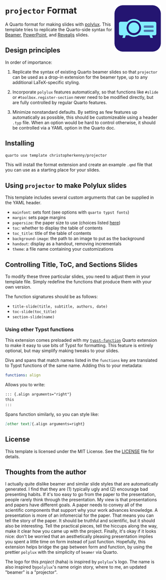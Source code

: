 
# `projector` Format <img src='projector.png' align="right" height="150" />

A Quarto format for making slides with [polylux](https://github.com/andreasKroepelin/polylux).
This template tries to replicate the Quarto-side syntax for [Beamer](https://quarto.org/docs/presentations/beamer.html), [PowerPoint](https://quarto.org/docs/presentations/powerpoint.html), and [Revealjs](https://quarto.org/docs/presentations/revealjs/) slides.

## Design principles

In order of importance:

1. Replicate the syntax of existing Quarto beamer slides so that `projector` can be used as a drop-in extension for the beamer type, up to any additional LaTeX-specific styling.

2. Incorporate `polylux` features automatically, so that functions like `#slide` or `#toolbox.register-section` never need to be modified directly, but are fully controlled by regular Quarto features.

3. Minimize nonstandard defaults. By setting as few features up automatically as possible, this should be customizeable using a header `.typ` file. When an option would be hard to control otherwise, it should be controlled via a YAML option in the Quarto doc.

## Installing

```bash
quarto use template christopherkenny/projector
```

This will install the format extension and create an example `.qmd` file
that you can use as a starting place for your slides.

## Using `projector` to make Polylux slides

This template includes several custom arguments that can be supplied in the YAML header.

- `mainfont`: sets font (see options with `quarto typst fonts`)
- `margin`: sets page margins
- `papersize`: the paper size to use (choices listed [here](https://typst.app/docs/reference/layout/page/))
- `toc`: whether to display the table of contents
- `toc_title`: title of the table of contents
- `background-image`: the path to an image to put as the background
- `handout`: display as a handout, removing incrementals
- `theme`: a file name containing your customizations

## Controlling Title, ToC, and Sections Slides

To modify these three particular slides, you need to adjust them in your template file.
Simply redefine the functions that produce them with your own version.

The function signatures should be as follows:

- `title-slide(title, subtitle, authors, date)`
- `toc-slide(toc_title)`
- `section-slide(name)`

### Using other Typst functions

This extension comes preloaded with my [`typst-function`](https://github.com/christopherkenny/typst-function) Quarto extension to make it easy to use bits of Typst for formatting.
This feature is entirely optional, but may simplify making tweaks to your slides.

Divs and spans that match names listed in the `functions` key are translated to Typst functions of the same name.
Adding this to your metadata:

```yaml
functions: align
```

Allows you to write:

```md
::: {.align arguments="right"}
this
:::
```

Spans function similarly, so you can style like:

```md
[other text]{.align arguments=right}
```


## License

This template is licensed under the MIT License. See the [LICENSE](LICENSE) file for details.

## Thoughts from the author

I actually quite dislike beamer and similar slide styles that are automatically generated.
I find that they are (1) typically ugly and (2) encourage bad presenting habits.
If it's too easy to go from the paper to the presentation, people rarely think through the presentation.
My view is that presentations and papers have different goals.
A paper needs to convey all of the scientific components that support why your work advances knowledge.
A presentation is more of an infomercial for the paper.
That means you can tell the story of the paper.
It should be truthful and scientific, but it should also be interesting.
Tell the practical pieces, tell the hiccups along the way, make it clear how you came up with the project.
Finally, it's okay if it looks nice: don't be worried that an aesthetically pleasing presentation implies you spent a little time on form instead of just function.
Hopefully, this extension helps bridge the gap between form and function, by using the prettier `polylux` with the simplicity of `beamer` via Quarto.

The logo for this *project* (haha) is inspired by `polylux`'s logo.
The name is also inspired by`polylux`'s name origin story, where to me, an updated "beamer" is a "projector".
